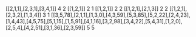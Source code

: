 [[2,1,1],[2,3,1],[3,4,1]]
4
2
[[1,2,1]]
2
1
[[1,2,1]]
2
2
[[1,2,1],[2,1,3]]
2
2
[[1,2,1],[2,3,2],[1,3,4]]
3
1
[[3,5,78],[2,1,1],[1,3,0],[4,3,59],[5,3,85],[5,2,22],[2,4,23],[1,4,43],[4,5,75],[5,1,15],[1,5,91],[4,1,16],[3,2,98],[3,4,22],[5,4,31],[1,2,0],[2,5,4],[4,2,51],[3,1,36],[2,3,59]]
5
5